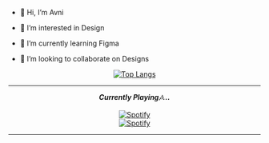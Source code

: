 
- 👋 Hi, I’m Avni
  
- 👀 I’m interested in Design
  
- 🌱 I’m currently learning Figma
  
- 💞️ I’m looking to collaborate on Designs


<!---
Lmfao-fa/Lmfao-fa is a ✨ special ✨ repository because its `README.md` (this file) appears on your GitHub profile.
You can click the Preview link to take a look at your changes.
--->

<div align="center">
  
[![Top Langs](https://github-readme-stats.vercel.app/api/top-langs/?username=avnii16&layout=compact&show_icons=true&theme=algolia)](https://github.com/avnii16)
           
</div>

            
<hr>

<p align="center"> 
  <i><b>Currently Playing🎶...</b></i>
  <br><br>
  <a href="https://open.spotify.com/user/31glrpxgbfoi6qprbrezs4cwwaiu"/>
    <img src="https://novatorem-lostgirljourney.vercel.app/api/spotify" alt="Spotify"/>
  </a>
  <br>
  <a href="https://open.spotify.com/user/31glrpxgbfoi6qprbrezs4cwwaiu"/>
    <img src="https://spotify-recently-played-readme.vercel.app/api?user=31glrpxgbfoi6qprbrezs4cwwaiu&count=1" alt="Spotify"/>
  </a>
</p>

<hr>



